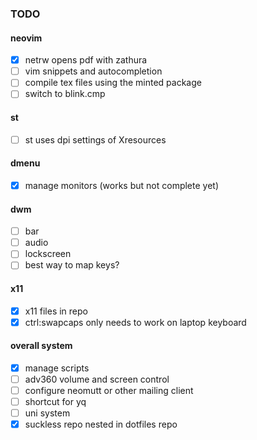 ### TODO
#### neovim
- [x] netrw opens pdf with zathura
- [ ] vim snippets and autocompletion
- [ ] compile tex files using the minted package
- [ ] switch to blink.cmp
#### st
- [ ] st uses dpi settings of Xresources
#### dmenu
- [x] manage monitors (works but not complete yet)
#### dwm
- [ ] bar
- [ ] audio
- [ ] lockscreen
- [ ] best way to map keys?
#### x11
- [x] x11 files in repo
- [x] ctrl:swapcaps only needs to work on laptop keyboard
#### overall system
- [x] manage scripts
- [ ] adv360 volume and screen control
- [ ] configure neomutt or other mailing client
- [ ] shortcut for yq
- [ ] uni system
- [x] suckless repo nested in dotfiles repo
